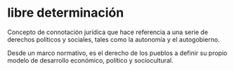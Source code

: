 # libre determinación

Concepto de connotación jurídica que hace referencia a una serie de derechos políticos y sociales, tales como la autonomía y el autogobierno.

Desde un marco normativo, es el derecho de los pueblos a definir su propio modelo de desarrollo económico, político y sociocultural.

